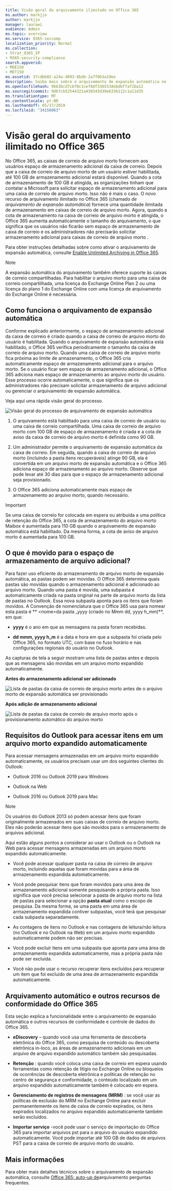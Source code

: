 ```yaml
---
title: Visão geral do arquivamento ilimitado no Office 365
ms.author: markjjo
author: markjjo
manager: laurawi
audience: Admin
ms.topic: overview
ms.service: O365-seccomp
localization_priority: Normal
ms.collection:
- Strat_O365_IP
- M365-security-compliance
search.appverid:
- MOE150
- MET150
ms.assetid: 37cdbb02-a24a-4093-8bdb-2a7f0b3a19ee
description: Saiba mais sobre o arquivamento de expansão automática no Office 365, que fornece armazenamento de arquivo ilimitado para caixas de correio do Exchange Online.
ms.openlocfilehash: 9b63bcd7cbf8c1cef8df336553debdbf7af2ba12
ms.sourcegitcommit: 9d67cb52544321a430343d39eb336112c1a11d35
ms.translationtype: MT
ms.contentlocale: pt-BR
ms.lasthandoff: 05/17/2019
ms.locfileid: "34158063"
---
```

# <a name="overview-of-unlimited-archiving-in-office-365"></a>Visão geral do arquivamento ilimitado no Office 365

No Office 365, as caixas de correio de arquivo morto fornecem aos usuários espaço de armazenamento adicional da caixa de correio. Depois que a caixa de correio de arquivo morto de um usuário estiver habilitada, até 100 GB de armazenamento adicional estará disponível. Quando a cota de armazenamento de 100 GB é atingida, as organizações tinham que contatar a Microsoft para solicitar espaço de armazenamento adicional para uma caixa de correio de arquivo morto. Isso não é mais o caso. O novo recurso de arquivamento ilimitado no Office 365 (chamado *de arquivamento de expansão automática*) fornece uma quantidade ilimitada de armazenamento em caixas de correio de arquivo morto. Agora, quando a cota de armazenamento na caixa de correio de arquivo morto é atingida, o Office 365 aumenta automaticamente o tamanho do arquivamento, o que significa que os usuários não ficarão sem espaço de armazenamento de caixa de correio e os administradores não precisarão solicitar armazenamento adicional para caixas de correio de arquivo morto .
  
Para obter instruções detalhadas sobre como ativar o arquivamento de expansão automática, consulte [Enable Unlimited Archiving in Office 365](enable-unlimited-archiving.md).
  
> [!NOTE]
> A expansão automática do arquivamento também oferece suporte às caixas de correio compartilhadas. Para habilitar o arquivo morto para uma caixa de correio compartilhada, uma licença do Exchange Online Plan 2 ou uma licença do plano 1 do Exchange Online com uma licença de arquivamento do Exchange Online é necessária. 
  
## <a name="how-auto-expanding-archiving-works"></a>Como funciona o arquivamento de expansão automática

Conforme explicado anteriormente, o espaço de armazenamento adicional da caixa de correio é criado quando a caixa de correio de arquivo morto do usuário é habilitada. Quando o arquivamento de expansão automática está habilitado, o Office 365 verifica periodicamente o tamanho da caixa de correio de arquivo morto. Quando uma caixa de correio de arquivo morto fica próxima ao limite de armazenamento, o Office 365 cria automaticamente espaço de armazenamento adicional para o arquivo morto. Se o usuário ficar sem espaço de armazenamento adicional, o Office 365 adiciona mais espaço de armazenamento ao arquivo morto do usuário. Esse processo ocorre automaticamente, o que significa que os administradores não precisam solicitar armazenamento de arquivo adicional ou gerenciar o arquivamento de expansão automática. 
  
Veja aqui uma rápida visão geral do processo.
  
![Visão geral do processo de arquivamento de expansão automática](media/74355385-d990-44fe-8a87-6c3639d1f63f.png)
  
1. O arquivamento está habilitado para uma caixa de correio de usuário ou uma caixa de correio compartilhada. Uma caixa de correio de arquivo morto com 100 GB de espaço de armazenamento é criada e a cota de aviso da caixa de correio de arquivo morto é definida como 90 GB.
    
2. Um administrador permite o arquivamento de expansão automática da caixa de correio. Em seguida, quando a caixa de correio de arquivo morto (incluindo a pasta itens recuperáveis) atinge 90 GB, ela é convertida em um arquivo morto de expansão automática e o Office 365 adiciona espaço de armazenamento ao arquivo morto. Observe que pode levar até 30 dias para que o espaço de armazenamento adicional seja provisionado.
    
3. O Office 365 adiciona automaticamente mais espaço de armazenamento ao arquivo morto, quando necessário.
  
> [!IMPORTANT]
> Se uma caixa de correio for colocada em espera ou atribuída a uma política de retenção do Office 365, a cota de armazenamento do arquivo morto Maibox é aumentada para 110 GB quando o arquivamento de expansão automática está habilitado. Da mesma forma, a cota de aviso de arquivo morto é aumentada para 100 GB.

## <a name="what-gets-moved-to-the-additional-archive-storage-space"></a>O que é movido para o espaço de armazenamento de arquivo adicional?

Para fazer uso eficiente do armazenamento de arquivo morto de expansão automática, as pastas podem ser movidas. O Office 365 determina quais pastas são movidas quando o armazenamento adicional é adicionado ao arquivo morto. Quando uma pasta é movida, uma subpasta é automaticamente criada na pasta original na parte de arquivo morto da lista de pastas no Outlook. Essa nova subpasta aponta para os itens que foram movidos. A Convenção de nomenclatura que o Office 365 usa para nomear esta pasta é ** \<nome\>da pasta _yyyy (criado no Mmm dd, yyyy h_mm)**, em que: 
  
- **yyyy** é o ano em que as mensagens na pasta foram recebidas. 
    
- **dd mmm, yyyy h_m** é a data e hora em que a subpasta foi criada pelo Office 365, no formato UTC, com base no fuso horário e nas configurações regionais do usuário no Outlook. 
    
As capturas de tela a seguir mostram uma lista de pastas antes e depois que as mensagens são movidas em um arquivo morto expandido automaticamente.
  
 **Antes do armazenamento adicional ser adicionado**
  
![Lista de pastas da caixa de correio de arquivo morto antes de o arquivo morto de expansão automática ser provisionado](media/5d6d6420-e562-4912-aaab-1c111762b3f6.png)
  
 **Após adição de armazenamento adicional**
  
![Lista de pastas da caixa de correio de arquivo morto após o provisionamento automático do arquivo morto](media/c03c5f51-23fa-4fc2-b887-7e7e5cce30da.png)
  
## <a name="outlook-requirements-for-accessing-items-in-an-auto-expanded-archive"></a>Requisitos do Outlook para acessar itens em um arquivo morto expandido automaticamente

Para acessar mensagens armazenadas em um arquivo morto expandido automaticamente, os usuários precisam usar um dos seguintes clientes do Outlook:
  
- Outlook 2016 ou Outlook 2019 para Windows
    
- Outlook na Web 
    
- Outlook 2016 ou Outlook 2019 para Mac 
    
> [!NOTE]
> Os usuários do Outlook 2013 só podem acessar itens que foram originalmente armazenados em suas caixas de correio de arquivo morto. Eles não poderão acessar itens que são movidos para o armazenamento de arquivos adicional. 
  
Aqui estão alguns pontos a considerar ao usar o Outlook ou o Outlook na Web para acessar mensagens armazenadas em um arquivo morto expandido automaticamente.
  
- Você pode acessar qualquer pasta na caixa de correio de arquivo morto, incluindo aquelas que foram movidas para a área de armazenamento expandida automaticamente.
    
- Você pode pesquisar itens que foram movidos para uma área de armazenamento adicional somente pesquisando a própria pasta. Isso significa que você precisa selecionar a pasta de arquivo morto na lista de pastas para selecionar a opção **pasta atual** como o escopo de pesquisa. Da mesma forma, se uma pasta em uma área de armazenamento expandida contiver subpastas, você terá que pesquisar cada subpasta separadamente. 
    
- As contagens de itens no Outlook e nas contagens de leitura/não leitura (no Outlook e no Outlook na Web) em um arquivo morto expandido automaticamente podem não ser precisas.
    
- Você pode excluir itens em uma subpasta que aponta para uma área de armazenamento expandida automaticamente, mas a própria pasta não pode ser excluída.
    
- Você não pode usar o recurso recuperar itens excluídos para recuperar um item que foi excluído de uma área de armazenamento expandida automaticamente.
  
## <a name="auto-expanding-archiving-and-other-office-365-compliance-features"></a>Arquivamento automático e outros recursos de conformidade do Office 365

Esta seção explica a funcionalidade entre o arquivamento de expansão automática e outros recursos de conformidade e controle de dados do Office 365.
  
- **eDiscovery** – quando você usa uma ferramenta de descoberta eletrônica do Office 365, como pesquisa de conteúdo ou descoberta eletrônica in-loco, as áreas de armazenamento adicionais em um arquivo de arquivo expandido automático também são pesquisadas.
    
- **Retenção** : quando você coloca uma caixa de correio em espera usando ferramentas como retenção de litígio no Exchange Online ou bloqueios de ocorrências de descoberta eletrônica e políticas de retenção no centro de segurança e conformidade, o conteúdo localizado em um arquivo expandido automaticamente também é colocado em espera.
    
- **Gerenciamento de registros de mensagens (MRM)** : se você usar as políticas de exclusão do MRM no Exchange Online para excluir permanentemente os itens de caixa de correio expirados, os itens expirados localizados no arquivo expandido automaticamente também serão excluídos.
    
- **Importar serviço** -você pode usar o serviço de importação do Office 365 para importar arquivos pst para o arquivo do usuário expandido automaticamente. Você pode importar até 100 GB de dados de arquivos PST para a caixa de correio de arquivo morto do usuário. 

## <a name="more-information"></a>Mais informações

Para obter mais detalhes técnicos sobre o arquivamento de expansão automática, consulte [Office 365: auto-up de](https://blogs.technet.microsoft.com/exchange/2018/04/09/office-365-auto-expanding-archives-faq/)arquivamento perguntas frequentes.